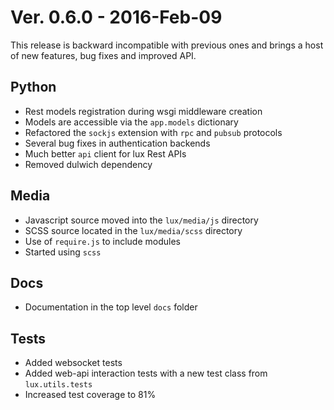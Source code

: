 # Ver. 0.6.0 - 2016-Feb-09

This release is backward incompatible with previous ones and brings a host of
new features, bug fixes and improved API.

## Python

* Rest models registration during wsgi middleware creation
* Models are accessible via the ``app.models`` dictionary
* Refactored the ``sockjs`` extension with ``rpc`` and ``pubsub`` protocols
* Several bug fixes in authentication backends
* Much better ``api`` client for lux Rest APIs
* Removed dulwich dependency

## Media

* Javascript source moved into the ``lux/media/js`` directory
* SCSS source located in the ``lux/media/scss`` directory
* Use of ``require.js`` to include modules
* Started using ``scss``

## Docs

* Documentation in the top level ``docs`` folder

## Tests

* Added websocket tests
* Added web-api interaction tests with a new test class from ``lux.utils.tests``
* Increased test coverage to 81%

